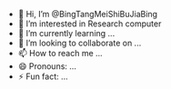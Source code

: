 - 👋 Hi, I’m @BingTangMeiShiBuJiaBing
- 👀 I’m interested in Research computer
- 🌱 I’m currently learning ...
- 💞️ I’m looking to collaborate on ...
- 📫 How to reach me ...
- 😄 Pronouns: ...
- ⚡ Fun fact: ...

<!---
chiypa/chiypa is a ✨ special ✨ repository because its `README.md` (this file) appears on your GitHub profile.
You can click the Preview link to take a look at your changes.
--->
